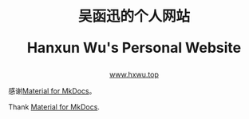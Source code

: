 <div align="center">
  <h1>
  吴函迅的个人网站
  
  Hanxun Wu's Personal Website
  </h1>

<a href="https://www.hxwu.top" target="_blank">www.hxwu.top</a>

</div>

感谢[Material for MkDocs](https://github.com/squidfunk/mkdocs-material)。

Thank [Material for MkDocs](https://github.com/squidfunk/mkdocs-material).
